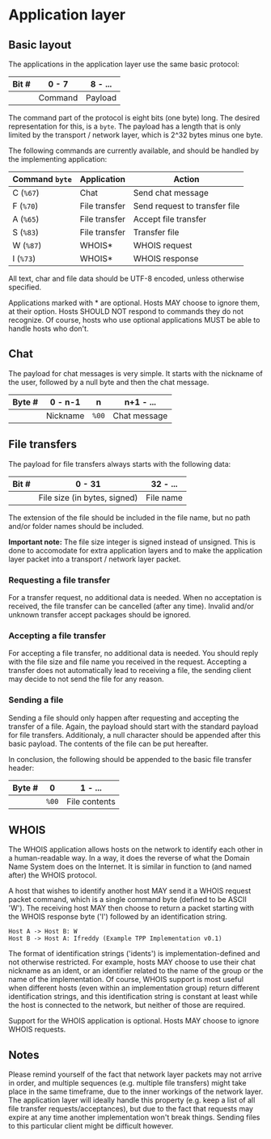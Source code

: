 Application layer
=================

Basic layout
------------

The applications in the application layer use the same basic protocol:

| Bit # | 0 - 7   | 8 - ... |
| -----:| ------- | ------- |
|       | Command | Payload |

The command part of the protocol is eight bits (one byte) long. The desired
representation for this, is a ```byte```. The payload has a length that is only
limited by the transport / network layer, which is 2^32 bytes minus one byte.

The following commands are currently available, and should be handled by the
implementing application:

| Command ```byte```  | Application   | Action |
| ------------------- | ------------- | ------ |
| C (```%67```)       | Chat          | Send chat message |
| F (```%70```)       | File transfer | Send request to transfer file |
| A (```%65```)       | File transfer | Accept file transfer |
| S (```%83```)       | File transfer | Transfer file |
| W (```%87```)       | WHOIS*        | WHOIS request |
| I (```%73```)       | WHOIS*        | WHOIS response |

All text, char and file data should be UTF-8 encoded, unless otherwise
specified.

Applications marked with * are optional. Hosts MAY choose to ignore them, 
at their option. Hosts SHOULD NOT respond to commands they do not recognize.
Of course, hosts who use optional applications MUST be able to handle hosts
who don't.

Chat
----

The payload for chat messages is very simple. It starts with the nickname of the
user, followed by a null byte and then the chat message.

| Byte # | 0 - n-1  | n         | n+1 - ...    |
| ------:| -------- | --------- | ------------ |
|        | Nickname | ```%00``` | Chat message |


File transfers
--------------

The payload for file transfers always starts with the following data:

| Bit # | 0 - 31                       | 32 - ...  |
| -----:| ---------------------------- | --------- |
|       | File size (in bytes, signed) | File name |

The extension of the file should be included in the file name, but no path
and/or folder names should be included.

__Important note:__ The file size integer is signed instead of unsigned. This is
done to accomodate for extra application layers and to make the application
layer packet into a transport / network layer packet.

### Requesting a file transfer

For a transfer request, no additional data is needed. When no acceptation is
received, the file transfer can be cancelled (after any time). Invalid and/or
unknown transfer accept packages should be ignored.

### Accepting a file transfer

For accepting a file transfer, no additional data is needed. You should reply
with the file size and file name you received in the request. Accepting a
transfer does not automatically lead to receiving a file, the sending client
may decide to not send the file for any reason.

### Sending a file

Sending a file should only happen after requesting and accepting the transfer
of a file. Again, the payload should start with the standard payload for file
transfers. Additionaly, a null character should be appended after this basic
payload. The contents of the file can be put hereafter.

In conclusion, the following should be appended to the basic file transfer
header:

| Byte # | 0         | 1 - ...       |
| ------:| --------- | ------------- |
|        | ```%00``` | File contents |

WHOIS
-----

The WHOIS application allows hosts on the network to identify each other in a
human-readable way. In a way, it does the reverse of what the Domain Name
System does on the Internet. It is similar in function to (and named after) 
the WHOIS protocol.

A host that wishes to identify another host MAY send it a WHOIS request
packet command, which is a single command byte (defined to be ASCII 'W').
The receiving host MAY then choose to return a packet starting with the
WHOIS response byte ('I') followed by an identification string.

    Host A -> Host B: W
    Host B -> Host A: Ifreddy (Example TPP Implementation v0.1)

The format of identification strings ('idents') is implementation-defined
and not otherwise restricted. For example, hosts MAY choose to use their
chat nickname as an ident, or an identifier related to the name of the
group or the name of the implementation. Of course, WHOIS support is most
useful when different hosts (even within an implementation group)
return different identification strings, and this identification string is
constant at least while the host is connected to the network, but neither
of those are required.

Support for the WHOIS application is optional. Hosts MAY choose to ignore
WHOIS requests.

Notes
-----

Please remind yourself of the fact that network layer packets may not arrive in order, and multiple sequences (e.g. multiple file transfers) might take place in the same timeframe, due to the inner workings of the network layer. The application layer will ideally handle this property (e.g. keep a list of all file transfer requests/acceptances), but due to the fact that requests may expire at any time another implementation won't break things. Sending files to this particular client might be difficult however.
